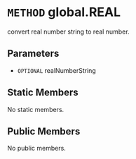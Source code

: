 # `METHOD` global.REAL
convert real number string to real number.

## Parameters
* `OPTIONAL` realNumberString 

## Static Members
No static members.

## Public Members
No public members.
